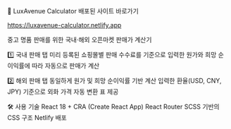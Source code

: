 🧮 LuxAvenue Calculator
배포된 사이트 바로가기

https://luxavenue-calculator.netlify.app

중고 명품 판매를 위한 국내·해외 오픈마켓 판매가 계산기

1️⃣ 국내 판매 탭
미리 등록된 쇼핑몰별 판매 수수료를 기준으로
입력한 원가와 희망 순이익률에 따라 자동으로 판매가 계산

2️⃣ 해외 판매 탭
동일하게 원가 및 희망 순이익률 기반 계산
입력한 환율(USD, CNY, JPY) 기준으로 외화 가격 자동 변환 표 제공

🛠️ 사용 기술
React 18 + CRA (Create React App)
React Router
SCSS 기반의 CSS 구조
Netlify 배포